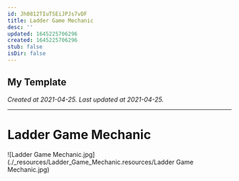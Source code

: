 ```yaml
---
id: Jh0812TIuTSEiJPJs7vDF
title: Ladder Game Mechanic
desc: ''
updated: 1645225706296
created: 1645225706296
stub: false
isDir: false
---
```

My Template
---

_Created at 2021-04-25._
_Last updated at 2021-04-25._




---

# Ladder Game Mechanic


![Ladder Game Mechanic.jpg](./_resources/Ladder_Game_Mechanic.resources/Ladder Game Mechanic.jpg)

